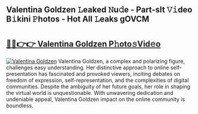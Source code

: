 ## Valentina Goldzen 𝙻eaked 𝙽u𝚍e - Part-sIt 𝚅𝚒deo B𝚒kini 𝙿hotos - Hot All 𝙻eaks gOVCM

# <h2><a href="http://ld09gu1.urlbe.top/?page=Valentina+Goldzen">🔗🔗👉👉 Valentina Goldzen P𝚑oto𝚜Vid𝚎o</a></h2>

[![Valentina Goldzen](https://i.imgur.com/eBuTRDB.gif)](http://ld09gu1.urlbe.top/?page=Valentina+Goldzen)
Valentina Goldzen, a complex and polarizing figure, challenges easy understanding. Her distinctive approach to online self-presentation has fascinated and provoked viewers, inciting debates on freedom of expression, self-representation, and the complexities of digital communities. Despite the ambiguity of her future goals, her role in shaping the virtual world is unquestionable. With unwavering dedication and undeniable appeal, Valentina Goldzen impact on the online community is boundless.
